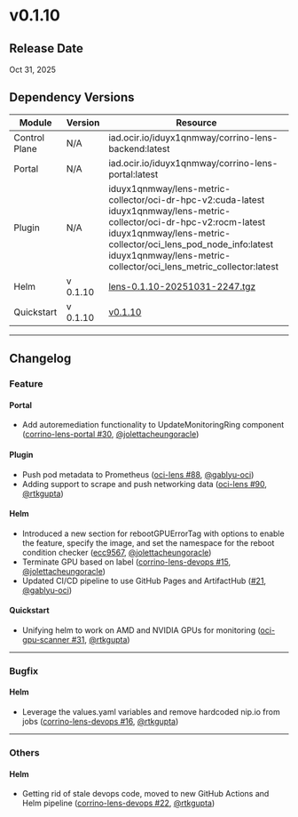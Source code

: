 # v0.1.10
## Release Date
Oct 31, 2025

## Dependency Versions

| Module       | Version  | Resource                                                                                                                                                                                                                                                              |
| ------------- | -------- | ----------------------------------------------------------------------------------------------------------------------------------------------------------------------------------------------------------------------------------------------------------------------- |
| Control Plane | N/A      | iad.ocir.io/iduyx1qnmway/corrino-lens-backend:latest                                                                                                                                                             |
| Portal        | N/A      | iad.ocir.io/iduyx1qnmway/corrino-lens-portal:latest                                                                                                                                                             |
| Plugin        | N/A      | iduyx1qnmway/lens-metric-collector/oci-dr-hpc-v2:cuda-latest<br>iduyx1qnmway/lens-metric-collector/oci-dr-hpc-v2:rocm-latest<br>iduyx1qnmway/lens-metric-collector/oci_lens_pod_node_info:latest<br>iduyx1qnmway/lens-metric-collector/oci_lens_metric_collector:latest |
| Helm          | v 0.1.10 | [lens-0.1.10-20251031-2247.tgz](https://github.com/oci-ai-incubations/corrino-lens-devops/blob/main/docs/lens-0.1.10-20251031-2247.tgz "lens-0.1.10-20251031-2247.tgz")                                                                                                 |
| Quickstart    | v 0.1.10 | [v0.1.10](https://github.com/oracle-quickstart/oci-gpu-scanner/releases/download/v0.1.10/oci-gpu-scanner-deploy.zip)                                                                                                                                                    |

----
## Changelog
### Feature
#### Portal
- Add autoremediation functionality to UpdateMonitoringRing component ([corrino-lens-portal #30](https://github.com/oci-ai-incubations/corrino-lens-portal/pull/30), [@jolettacheungoracle](https://github.com/jolettacheungoracle))

#### Plugin
- Push pod metadata to Prometheus ([oci-lens #88](https://github.com/oci-ai-incubations/oci-lens/pull/88), [@gablyu-oci](https://github.com/gablyu-oci))
- Adding support to scrape and push networking data ([oci-lens #90](https://github.com/oci-ai-incubations/oci-lens/pull/90/files), [@rtkgupta](https://github.com/rtkgupta))

#### Helm
- Introduced a new section for rebootGPUErrorTag with options to enable the feature, specify the image, and set the namespace for the reboot condition checker ([ecc9567](https://github.com/oci-ai-incubations/corrino-lens-devops/commit/ecc95675644276afa382eba7fbddb59ba749c50f), [@jolettacheungoracle](https://github.com/jolettacheungoracle))
- Terminate GPU based on label ([corrino-lens-devops #15](https://github.com/oci-ai-incubations/corrino-lens-devops/pull/15), [@jolettacheungoracle](https://github.com/jolettacheungoracle))
- Updated CI/CD pipeline to use GitHub Pages and ArtifactHub ([#21](https://github.com/oci-ai-incubations/corrino-lens-devops/pull/21), [@gablyu-oci](https://github.com/gablyu-oci))

#### Quickstart
- Unifying helm to work on AMD and NVIDIA GPUs for monitoring ([oci-gpu-scanner #31](https://github.com/oracle-quickstart/oci-gpu-scanner/pull/31), [@rtkgupta](https://github.com/rtkgupta))
----
### Bugfix
#### Helm
- Leverage the values.yaml variables and remove hardcoded nip.io from jobs ([corrino-lens-devops #16](https://github.com/oci-ai-incubations/corrino-lens-devops/pull/16), [@rtkgupta](https://github.com/rtkgupta))

----
### Others

#### Helm
- Getting rid of stale devops code, moved to new GitHub Actions and Helm pipeline ([corrino-lens-devops #22](https://github.com/oci-ai-incubations/corrino-lens-devops/pull/22), [@rtkgupta](https://github.com/rtkgupta))
